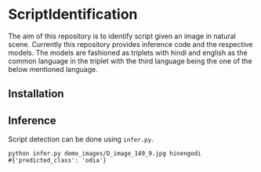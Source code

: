 # ScriptIdentification
The aim of this repository is to identify script given an image in natural scene. Currently this repository provides inference code and the respective models. The models are fashioned as triplets with hindi and english as the common language in the triplet with the third language being the one of the below mentioned language. 

## Installation


## Inference

Script detection can be done using ```infer.py```.

```
python infer.py demo_images/D_image_149_9.jpg hinengodi
#{'predicted_class': 'odia'}
```

